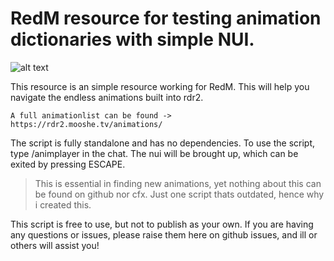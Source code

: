# RedM resource for testing animation dictionaries with simple NUI.

![alt text](https://cdn.discordapp.com/attachments/1059980700155129868/1069037522862231633/image.png)

This resource is an simple resource working for RedM.
This will help you navigate the endless animations built into rdr2.

```
A full animationlist can be found -> https://rdr2.mooshe.tv/animations/
```

The script is fully standalone and has no dependencies.
To use the script, type /animplayer in the chat. The nui will be brought up, which can be exited by pressing ESCAPE.

> This is essential in finding new animations, yet nothing about this can be found on github nor cfx. Just one script thats outdated, hence why i created this.

This script is free to use, but not to publish as your own.
If you are having any questions or issues, please raise them here on github issues, and ill or others will assist you!
